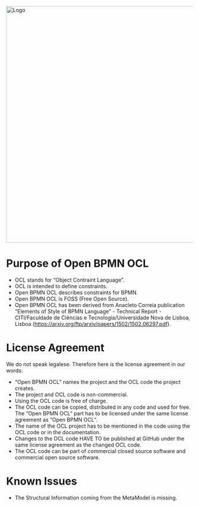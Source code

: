<img align="middle" width="640" alt="Logo" src="https://user-images.githubusercontent.com/58509733/96372546-9e4bbf00-1167-11eb-8a2f-f64033df20c9.png">

# Purpose of Open BPMN OCL
*	OCL stands for “Object Contraint Language”.
*	OCL is intended to define constraints.
*	Open BPMN OCL describes constraints for BPMN.
*	Open BPMN OCL is FOSS (Free Open Source).
*	Open BPMN OCL has been derived from Anacleto Correia publication “Elements of Style of BPMN Language” - Technical Report - CITI/Faculdade de Ciências e Tecnologia/Universidade Nova de Lisboa, Lisboa (https://arxiv.org/ftp/arxiv/papers/1502/1502.06297.pdf).

# License Agreement
We do not speak legalese. Therefore here is the license agreement in our words:
*	“Open BPMN OCL” names the project and the OCL code the project creates.
*	The project and OCL code is non-commercial.
*	Using the OCL code is free of charge.
*	The OCL code can be copied, distributed in any code and used for free. The “Open BPMN OCL” part has to be licensed under the same license agreement as “Open BPMN OCL”.
*	The name of the OCL project has to be mentioned in the code using the OCL code or in the documentation.
*	Changes to the OCL code HAVE TO be published at GitHub under the same license agreement as the changed OCL code.
*	The OCL code can be part of commercial closed source software and commercial open source software.

# Known Issues
* The Structural Information coming from the MetaModel is missing.
